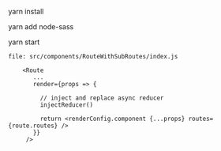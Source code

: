 yarn install

yarn add node-sass

yarn start

```
file: src/components/RouteWithSubRoutes/index.js

    <Route
       ...
       render={props => {

         // inject and replace async reducer
         injectReducer()

         return <renderConfig.component {...props} routes={route.routes} />
       }}
     />

```
